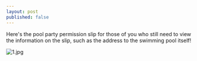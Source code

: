 ```yaml
---
layout: post
published: false
---
```

Here's the pool party permission slip for those of you who still need to view the information on the slip, such as the address to the swimming pool itself! 

![1.jpg]({{site.baseurl}}/media/1.jpg)

